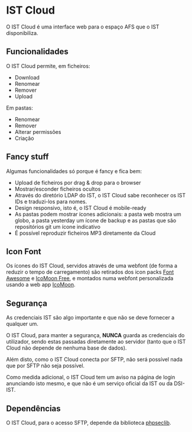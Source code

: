 IST Cloud
=========

O IST Cloud é uma interface web para o espaço AFS que o IST disponibiliza.

Funcionalidades
---------------

O IST Cloud permite, em ficheiros:

* Download
* Renomear
* Remover
* Upload

Em pastas:

* Renomear
* Remover
* Alterar permissões
* Criação

Fancy stuff
-----------

Algumas funcionalidades só porque é fancy e fica bem:

* Upload de ficheiros por drag & drop para o browser
* Mostrar/esconder ficheiros ocultos
* Através do diretório LDAP do IST, o IST Cloud sabe reconhecer os IST IDs e traduzi-los para nomes.
* Design responsivo, isto é, o IST Cloud é mobile-ready
* As pastas podem mostrar ícones adicionais: a pasta web mostra um globo, a pasta yesterday um ícone de backup e as pastas que são repositórios git um ícone indicativo
* É possível reproduzir ficheiros MP3 diretamente da Cloud

Icon Font
---------

Os ícones do IST Cloud, servidos através de uma webfont (de forma a reduzir o tempo de carregamento) são retirados dos icon packs [Font Awesome](http://fortawesome.github.io/Font-Awesome/) e [IcoMoon Free](http://icomoon.io/#icons), e montados numa webfont personalizada usando a web app [IcoMoon](http://icomoon.io/#app-features).

Segurança
---------

As credenciais IST são algo importante e que não se deve fornecer a qualquer um.

O IST Cloud, para manter a segurança, **NUNCA** guarda as credenciais do utilizador, sendo estas passadas diretamente ao servidor (tanto que o IST Cloud não depende de nenhuma base de dados).

Além disto, como o IST Cloud conecta por SFTP, não será possível nada que por SFTP não seja possível.

Como medida adicional, o IST Cloud tem um aviso na página de login anunciando isto mesmo, e que não é um serviço oficial da IST ou da DSI-IST.

Dependências
------------

O IST Cloud, para o acesso SFTP, depende da biblioteca [phpseclib](http://phpseclib.sourceforge.net/).
